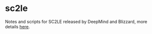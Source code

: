 # sc2le
Notes and scripts for SC2LE released by DeepMind and Blizzard, more details [here](https://github.com/deepmind/pysc2).
